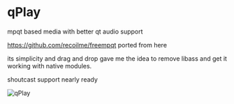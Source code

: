 # qPlay
mpqt based media with better qt audio support

https://github.com/recoilme/freempqt  ported from here

its simplicity and drag and drop gave me the idea to remove libass and get it working with native modules.

shoutcast support nearly ready

![qPlay](screenshot.png)
